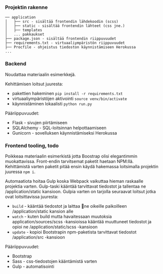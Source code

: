 
### Projektin rakenne

```
── application
│   ├── src - sisältää frontendin lähdekoodin (scss)
│   ├── static - sisältää frontendin lähteet (css jne.)
│   ├── templates
│   ... pakkaukset
├── package.json - sisältää frontendin riippuvuudet
├── requirements.txt - virtuaaliympäristön riippuvuudet
├── Procfile - ohjeistus tiedoston käynnistämiseen Herokussa
...
```

### Backend
Noudattaa materiaalin esimerkkejä.

Kehittämisen loitsut juuresta:
* pakettien hakeminen `pip install -r requirements.txt`
* virtuaaliympäristöjen aktivointi `source venv/bin/activate`
* käynnistäminen lokaalisti `python run.py`

Pääriippuvuudet:
  * Flask - sivujen piirtämiseen
  * SQLAlchemy - SQL-loitsinnan helpottaamiseen
  * Gunicorn - sovelluksen käynnistämiseksi Herokussa

### Frontend tooling, todo
Poikkeaa materiaalin esimerkistä jotta Boostrap olisi elegantimmin muokattavissa. Front-endin tarvitsemat paketit haetaan NPM:llä. Kehittämistä varten paketit pitää ensin käydä hakemassa loitsimalla projektin juuressa `npm i`.

Automaatiota hoitaa Gulp koska Webpack vaikuttaa hieman raskaalle projektia varten. Gulp-taski kääntää tarvittavat tiedostot ja tallentaa ne /application/static kansioon. Gulpia varten on tarjolla seuraavat loitsut jotka ovat loitsittavissa juuresta:

  * `build` - kääntää tiedostot ja laittaa ne oikeille paikoilleen /application/static kansion alle
  * `watch` - kuten build mutta havaitessaan muutoksia application/sources/scss -kansioissa kääntää muuttuneet tiedostot ja opioi ne /application/static/scss -kansioon
  * `update` - kopioi Bootstrapin npm-paketista tarvittavat tiedostot /application/src -kansioon

Pääriippuvuudet:
  * Bootstrap 
  * Sass - css-tiedostojen kääntämistä varten
  * Gulp - automatisointi 